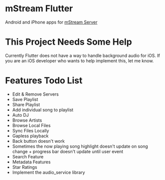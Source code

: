 # mStream Flutter

Android and iPhone apps for [mStream Server](https://github.com/IrosTheBeggar/mStream)

# This Project Needs Some Help

Currently Flutter does not have a way to handle background audio for iOS.  If you are an iOS developer who wants to help implement this, let me know.

# Features Todo List

* Edit & Remove Servers
* Save Playlist
* Share Playlist
* Add individual song to playlist
* Auto DJ
* Browse Artists
* Browse Local Files
* Sync Files Locally
* Gapless playback
* Back button doesn't work
* Sometimes the now playing song highlight doesn't update on song change + progress bar doesn't update until user event
* Search Feature
* Metadata Features
* Star Ratings
* Implement the audio_service library